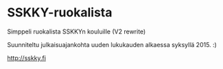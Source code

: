 # SSKKY-ruokalista
Simppeli ruokalista SSKKYn kouluille (V2 rewrite)

Suunniteltu julkaisuajankohta uuden lukukauden alkaessa syksyllä 2015. :)

http://sskky.fi
